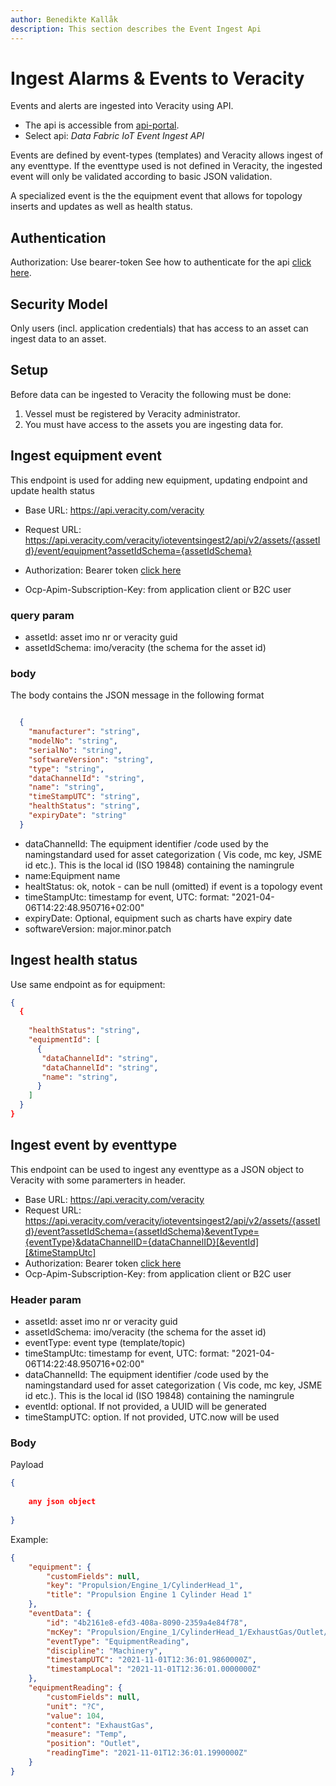 ```yaml
---
author: Benedikte Kallåk
description: This section describes the Event Ingest Api
---
```


# Ingest Alarms & Events to Veracity

Events and alerts are ingested into Veracity using API. 
* The api is accessible from [api-portal](https://api-portal.veracity.com/). 
* Select api: *Data Fabric IoT Event Ingest API*

Events are defined by event-types (templates) and Veracity allows ingest of any eventtype. If the eventtype used is not defined in Veracity, 
the ingested event will only be validated according to basic JSON validation.

A specialized event is the the equipment event that allows for topology inserts and updates as well as health status.

## Authentication
Authorization: Use bearer-token
See how to authenticate for the api [click here](authenticate-api.md).

## Security Model
Only users (incl. application credentials) that has access to an asset can ingest data to an asset.

## Setup
Before data can be ingested to Veracity the following must be done:
1. Vessel must be registered by Veracity administrator.
2. You must have access to the assets you are ingesting data for.


## Ingest equipment event
This endpoint is used for adding new equipment, updating endpoint and update health status
* Base URL: https://api.veracity.com/veracity
* Request URL: https://api.veracity.com/veracity/ioteventsingest2/api/v2/assets/{assetId}/event/equipment?assetIdSchema={assetIdSchema}

* Authorization: Bearer token [click here]( authenticate-api.md)
* Ocp-Apim-Subscription-Key: from application client or B2C user

### query param
* assetId: asset imo nr or veracity guid
* assetIdSchema: imo/veracity  (the schema for the asset id)

### body
The body contains the JSON message in the following format

```json

  {
    "manufacturer": "string",
    "modelNo": "string",
    "serialNo": "string",
    "softwareVersion": "string",
    "type": "string",
    "dataChannelId": "string",
    "name": "string",
    "timeStampUTC": "string",
    "healthStatus": "string",
    "expiryDate": "string"
  }


```

* dataChannelId: The equipment identifier /code used by the namingstandard used for asset categorization ( Vis code, mc key, JSME id etc.). This is the local id (ISO 19848) containing the namingrule
* name:Equipment name
* healtStatus: ok, notok - can be null (omitted) if event is a topology event 
* timeStampUtc: timestamp for event, UTC: format: "2021-04-06T14:22:48.950716+02:00"
* expiryDate: Optional, equipment such as charts have expiry date
* softwareVersion: major.minor.patch


## Ingest health status
Use same endpoint as for equipment:
```json
{
  {
   
    "healthStatus": "string",    
    "equipmentId": [
      {
       "dataChannelId": "string",
       "dataChannelId": "string",
       "name": "string",
      }
    ]
  }
}

```

## Ingest event by eventtype
This endpoint can be used to ingest any eventtype as a JSON object to Veracity with some paramerters in header. 
* Base URL: https://api.veracity.com/veracity
* Request URL: https://api.veracity.com/veracity/ioteventsingest2/api/v2/assets/{assetId}/event?assetIdSchema={assetIdSchema}&eventType={eventType}&dataChannelID={dataChannelID}[&eventId][&timeStampUtc]
* Authorization: Bearer token [click here]( authenticate-api.md)
* Ocp-Apim-Subscription-Key: from application client or B2C user


### Header param
* assetId: asset imo nr or veracity guid
* assetIdSchema: imo/veracity  (the schema for the asset id)
* eventType: event type (template/topic)
* timeStampUtc: timestamp for event, UTC: format: "2021-04-06T14:22:48.950716+02:00"
* dataChannelId: The equipment identifier /code used by the namingstandard used for asset categorization ( Vis code, mc key, JSME id etc.). This is the local id (ISO 19848) containing the namingrule
* eventId: optional. If not provided, a UUID will be generated
* timeStampUTC: option. If not provided, UTC.now will be used

### Body

Payload
```json
{
  
    any json object
  
}
```

Example:
```json
{
	"equipment": {
		"customFields": null,
		"key": "Propulsion/Engine_1/CylinderHead_1",
		"title": "Propulsion Engine 1 Cylinder Head 1"
	},
	"eventData": {
		"id": "4b2161e8-efd3-408a-8090-2359a4e84f78",
		"mcKey": "Propulsion/Engine_1/CylinderHead_1/ExhaustGas/Outlet/Temperature",
		"eventType": "EquipmentReading",
		"discipline": "Machinery",
		"timestampUTC": "2021-11-01T12:36:01.9860000Z",
		"timestampLocal": "2021-11-01T12:36:01.0000000Z"
	},
	"equipmentReading": {
		"customFields": null,
		"unit": "?C",
		"value": 104,
		"content": "ExhaustGas",
		"measure": "Temp",
		"position": "Outlet",
		"readingTime": "2021-11-01T12:36:01.1990000Z"
	}
}
```